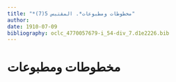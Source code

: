 ```yaml
---
title: "*مخطوطات ومطبوعات*. المقتبس 5(7)"
author: 
date: 1910-07-09
bibliography: oclc_4770057679-i_54-div_7.d1e2226.bib
---
```




#  مخطوطات ومطبوعات 

